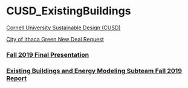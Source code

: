 # CUSD_ExistingBuildings
[Cornell University Sustainable Design (CUSD)](https://cusd.cornell.edu/)

[City of Ithaca Green New Deal Request](https://cityofithaca.org/642/Green-New-Deal)

### [Fall 2019 Final Presentation](https://docs.google.com/presentation/d/1r5TlDTX4jGgOQxtlEsY_0tqaYk5bO8Oyig_rHSCZc_Y/edit?usp=sharing)


### [Existing Buildings and Energy Modeling Subteam Fall 2019 Report](https://drive.google.com/file/d/1jPt0FT6GTk89qRLSGnCncDFOveiT-0ES/view?usp=sharing)
